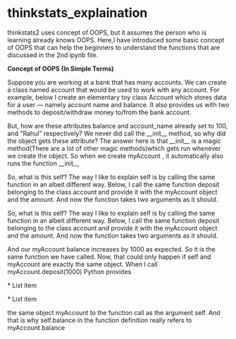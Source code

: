 # thinkstats_explaination
 thinkstats2 uses concept of OOPS, but it assumes the person who is learning already knows OOPS.
 Here,I have introduced some basic concept of OOPS that can help the beginners to understand the functions that are discussed in the 2nd ipynb file.

**Concept of OOPS (In Simple Terms)**

Suppose you are working at a bank that has many accounts. We can create a class named account that would be used to work with any account. For example, below I create an elementary toy class Account which stores data for a user — namely account name and balance. It also provides us with two methods to deposit/withdraw money to/from the bank account.

But, how are these attributes balance and account\_name already set to 100, and &quot;Rahul&quot; respectively? We never did call the \_\_init\_\_ method, so why did the object gets these attribute? The answer here is that \_\_init\_\_ is a magic method(There are a lot of other magic methods)which gets run whenever we create the object. So when we create myAccount , it automatically also runs the function \_\_init\_\_

So, what is this self? The way I like to explain self is by calling the same function in an albeit different way. Below, I call the same function deposit belonging to the class account and provide it with the myAccount object and the amount. And now the function takes two arguments as it should.

So, what is this self? The way I like to explain self is by calling the same function in an albeit different way. Below, I call the same function deposit belonging to the class account and provide it with the myAccount object and the amount. And now the function takes two arguments as it should.

And our myAccount balance increases by 1000 as expected. So it is the same function we have called. Now, that could only happen if self and myAccount are exactly the same object. When I call myAccount.deposit(1000) Python provides

\* List item

\* List item

the same object myAccount to the function call as the argument self. And that is why self.balance in the function definition really refers to myAccount.balance
